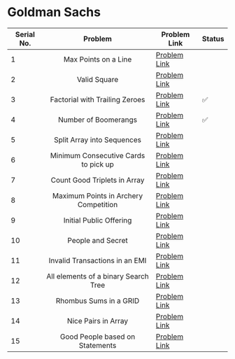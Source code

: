 
# Goldman Sachs

| Serial No. | Problem | Problem Link | Status |
| ---------- |:-------:| ------------ | ------ |
| 1 | Max Points on a Line | [Problem Link](https://leetcode.com/problems/max-points-on-a-line/) |  |
| 2 | Valid Square | [Problem Link](https://leetcode.com/problems/valid-square/) |  |
| 3 | Factorial with Trailing Zeroes | [Problem Link](https://leetcode.com/problems/factorial-trailing-zeroes/) | ✅ |
| 4 | Number of Boomerangs | [Problem Link](https://leetcode.com/problems/number-of-boomerangs/) | ✅  |
| 5 | Split Array into Sequences | [Problem Link](https://leetcode.com/problems/split-array-into-consecutive-subsequences/) |   |
| 6 | Minimum Consecutive Cards to pick up | [Problem Link](https://leetcode.com/problems/minimum-consecutive-cards-to-pick-up/) |   |
| 7 | Count Good Triplets in Array | [Problem Link](https://leetcode.com/problems/count-good-triplets-in-an-array/) |  |
| 8 | Maximum Points in Archery Competition | [Problem Link](https://leetcode.com/problems/maximum-points-in-an-archery-competition/) |   |
| 9 | Initial Public Offering | [Problem Link](https://leetcode.com/problems/ipo/) |   |
| 10 | People and Secret | [Problem Link](https://leetcode.com/problems/number-of-people-aware-of-a-secret/) |   |
| 11 | Invalid Transactions in an EMI | [Problem Link](https://leetcode.com/problems/invalid-transactions/) |   |
| 12 | All elements of a binary Search Tree | [Problem Link](https://leetcode.com/problems/all-elements-in-two-binary-search-trees/) |   |
| 13 | Rhombus Sums in a GRID | [Problem Link](https://leetcode.com/problems/get-biggest-three-rhombus-sums-in-a-grid/) |   |
| 14 | Nice Pairs in Array | [Problem Link](https://leetcode.com/problems/count-nice-pairs-in-an-array/) |   |
| 15 | Good People based on Statements | [Problem Link](https://leetcode.com/problems/maximum-good-people-based-on-statements/) |   |



